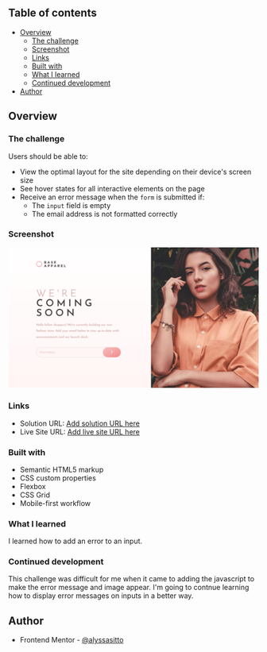 ## Table of contents

- [Overview](#overview)
  - [The challenge](#the-challenge)
  - [Screenshot](#screenshot)
  - [Links](#links)
  - [Built with](#built-with)
  - [What I learned](#what-i-learned)
  - [Continued development](#continued-development)
- [Author](#author)

## Overview

### The challenge

Users should be able to:

- View the optimal layout for the site depending on their device's screen size
- See hover states for all interactive elements on the page
- Receive an error message when the `form` is submitted if:
  - The `input` field is empty
  - The email address is not formatted correctly

### Screenshot

![](images/base-apparel-ss.png)

### Links

- Solution URL: [Add solution URL here](https://github.com/alyssasitto/coming-soon-page-project)
- Live Site URL: [Add live site URL here](https://base-apparel12.netlify.app/)

### Built with

- Semantic HTML5 markup
- CSS custom properties
- Flexbox
- CSS Grid
- Mobile-first workflow

### What I learned

I learned how to add an error to an input.

### Continued development

This challenge was difficult for me when it came to adding the javascript to make the error message and image appear. I'm going to contnue learning how to display error messages on inputs in a better way.

## Author

- Frontend Mentor - [@alyssasitto](https://www.frontendmentor.io/profile/alyssasitto)
